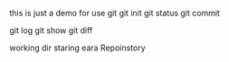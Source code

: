 this is just a demo for use git
git init
git status
git commit

git log
git show
git diff

working dir
staring eara
Repoinstory